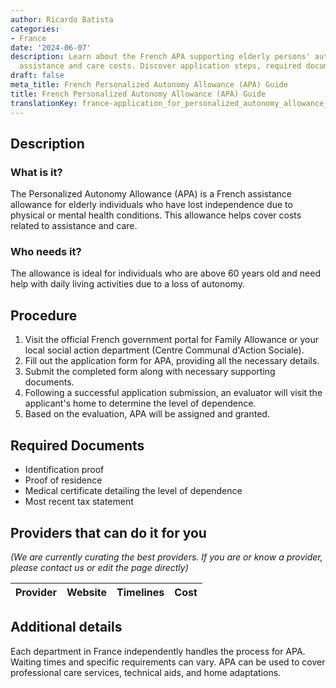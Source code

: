```yaml
---
author: Ricardo Batista
categories:
- France
date: '2024-06-07'
description: Learn about the French APA supporting elderly persons' autonomy with
  assistance and care costs. Discover application steps, required documents, and providers.
draft: false
meta_title: French Personalized Autonomy Allowance (APA) Guide
title: French Personalized Autonomy Allowance (APA) Guide
translationKey: france-application_for_personalized_autonomy_allowance_(apa)
---
```



## Description
### What is it?
The Personalized Autonomy Allowance (APA) is a French assistance allowance for elderly individuals who have lost independence due to physical or mental health conditions. This allowance helps cover costs related to assistance and care.

### Who needs it?
The allowance is ideal for individuals who are above 60 years old and need help with daily living activities due to a loss of autonomy.

## Procedure
1. Visit the official French government portal for Family Allowance or your local social action department (Centre Communal d'Action Sociale).
2. Fill out the application form for APA, providing all the necessary details.
3. Submit the completed form along with necessary supporting documents.
4. Following a successful application submission, an evaluator will visit the applicant's home to determine the level of dependence.
5. Based on the evaluation, APA will be assigned and granted.

## Required Documents
* Identification proof
* Proof of residence
* Medical certificate detailing the level of dependence
* Most recent tax statement

## Providers that can do it for you
_(We are currently curating the best providers. If you are or know a provider, please contact us or edit the page directly)_

| Provider        |     Website     |     Timelines    |       Cost      |
| --------------- | --------------- |  :-------------: | :-------------: |

## Additional details
Each department in France independently handles the process for APA. Waiting times and specific requirements can vary. APA can be used to cover professional care services, technical aids, and home adaptations.